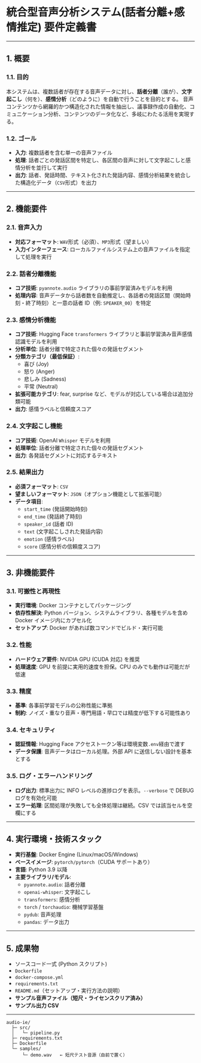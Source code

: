 # 統合型音声分析システム(話者分離+感情推定) 要件定義書

---

## 1. 概要

### 1.1. 目的

本システムは、複数話者が存在する音声データに対し、**話者分離**（誰が）、**文字起こし**（何を）、**感情分析**（どのように）を自動で行うことを目的とする。
音声コンテンツから網羅的かつ構造化された情報を抽出し、議事録作成の自動化、コミュニケーション分析、コンテンツのデータ化など、多岐にわたる活用を実現する。

### 1.2. ゴール

- **入力**: 複数話者を含む単一の音声ファイル
- **処理**: 話者ごとの発話区間を特定し、各区間の音声に対して文字起こしと感情分析を並行して実行
- **出力**: 話者、発話時間、テキスト化された発話内容、感情分析結果を統合した構造化データ（`CSV`形式）を出力

---

## 2. 機能要件

### 2.1. 音声入力

- **対応フォーマット**: `WAV`形式（必須）、`MP3`形式（望ましい）
- **入力インターフェース**: ローカルファイルシステム上の音声ファイルを指定して処理を実行

### 2.2. 話者分離機能

- **コア技術**: `pyannote.audio` ライブラリの事前学習済みモデルを利用
- **処理内容**: 音声データから話者数を自動推定し、各話者の発話区間（開始時刻・終了時刻）と一意の話者 ID（例: `SPEAKER_00`）を特定

### 2.3. 感情分析機能

- **コア技術**: Hugging Face `transformers` ライブラリと事前学習済み音声感情認識モデルを利用
- **分析単位**: 話者分離で特定された個々の発話セグメント
- **分類カテゴリ（最低保証）**:
  - 喜び (Joy)
  - 怒り (Anger)
  - 悲しみ (Sadness)
  - 平常 (Neutral)
- **拡張可能カテゴリ**: fear, surprise など、モデルが対応している場合は追加分類可能
- **出力**: 感情ラベルと信頼度スコア

### 2.4. 文字起こし機能

- **コア技術**: OpenAI `Whisper` モデルを利用
- **処理単位**: 話者分離で特定された個々の発話セグメント
- **出力**: 各発話セグメントに対応するテキスト

### 2.5. 結果出力

- **必須フォーマット**: `CSV`
- **望ましいフォーマット**: `JSON`（オプション機能として拡張可能）
- **データ項目**:
  - `start_time` (発話開始時刻)
  - `end_time` (発話終了時刻)
  - `speaker_id` (話者 ID)
  - `text` (文字起こしされた発話内容)
  - `emotion` (感情ラベル)
  - `score` (感情分析の信頼度スコア)

---

## 3. 非機能要件

### 3.1. 可搬性と再現性

- **実行環境**: Docker コンテナとしてパッケージング
- **依存性解決**: Python バージョン、システムライブラリ、各種モデルを含め Docker イメージ内にカプセル化
- **セットアップ**: Docker があれば数コマンドでビルド・実行可能

### 3.2. 性能

- **ハードウェア要件**: NVIDIA GPU (CUDA 対応) を推奨
- **処理速度**: GPU を前提に実用的速度を担保。CPU のみでも動作は可能だが低速

### 3.3. 精度

- **基準**: 各事前学習モデルの公称性能に準拠
- **制約**: ノイズ・重なり音声・専門用語・早口では精度が低下する可能性あり

### 3.4. セキュリティ

- **認証情報**: Hugging Face アクセストークン等は環境変数`.env`経由で渡す
- **データ保護**: 音声データはローカル処理。外部 API に送信しない設計を基本とする

### 3.5. ログ・エラーハンドリング

- **ログ出力**: 標準出力に INFO レベルの進捗ログを表示。`--verbose` で DEBUG ログを有効化可能
- **エラー処理**: 区間処理が失敗しても全体処理は継続。CSV では該当セルを空欄にする

---

## 4. 実行環境・技術スタック

- **実行基盤**: Docker Engine (Linux/macOS/Windows)
- **ベースイメージ**: `pytorch/pytorch`（CUDA サポートあり）
- **言語**: Python 3.9 以降
- **主要ライブラリ/モデル**:
  - `pyannote.audio`: 話者分離
  - `openai-whisper`: 文字起こし
  - `transformers`: 感情分析
  - `torch` / `torchaudio`: 機械学習基盤
  - `pydub`: 音声処理
  - `pandas`: データ出力

---

## 5. 成果物

- ソースコード一式 (Python スクリプト)
- `Dockerfile`
- `docker-compose.yml`
- `requirements.txt`
- `README.md`（セットアップ・実行方法の説明）
- **サンプル音声ファイル（短尺・ライセンスクリア済み）**
- **サンプル出力 CSV**

---

```
audio-ie/
  ├─ src/
  │   └─ pipeline.py
  ├─ requirements.txt
  ├─ Dockerfile
  └─ samples/
      └─ demo.wav   ← 短尺テスト音源（自前で置く）

```
